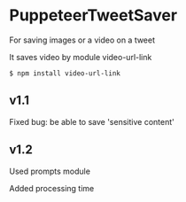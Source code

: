 # PuppeteerTweetSaver

For saving images or a video on a tweet

It saves video by module video-url-link

    $ npm install video-url-link

## v1.1

Fixed bug: be able to save 'sensitive content'

## v1.2

Used prompts module

Added processing time
